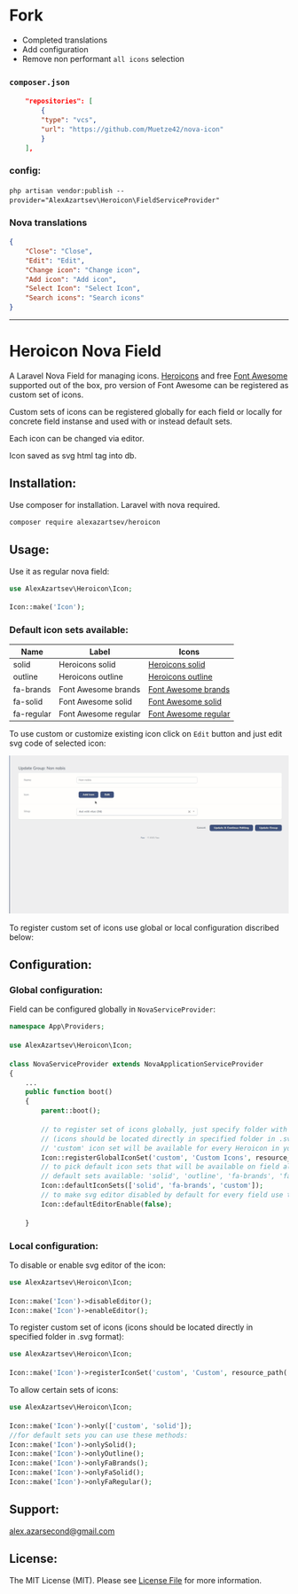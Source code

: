 # Fork

* Completed translations
* Add configuration
* Remove non performant `all icons` selection

### `composer.json`

```json
    "repositories": [
        {
        "type": "vcs",
        "url": "https://github.com/Muetze42/nova-icon"
        }
    ],
```

### config:

`php artisan vendor:publish --provider="AlexAzartsev\Heroicon\FieldServiceProvider"`

### Nova translations

```json
{
    "Close": "Close",
    "Edit": "Edit",
    "Change icon": "Change icon",
    "Add icon": "Add icon",
    "Select Icon": "Select Icon",
    "Search icons": "Search icons"
}
```

---
# Heroicon Nova Field

A Laravel Nova Field for managing icons. [Heroicons](https://heroicons.com/) and free [Font Awesome](https://fontawesome.com/) supported out of the box,
pro version of Font Awesome can be registered as custom set of icons.

Custom sets of icons can be registered globally for each field or locally for concrete field instanse and used with or instead default sets.

Each icon can be changed via editor.

Icon saved as svg html tag into db.

## Installation:

Use composer for installation. Laravel with nova required.

```bash
composer require alexazartsev/heroicon
```

## Usage:

Use it as regular nova field:

```php
use AlexAzartsev\Heroicon\Icon;

Icon::make('Icon');
```
### Default icon sets available:

| Name       | Label                | Icons                                                                                      |
|------------|----------------------|--------------------------------------------------------------------------------------------|
| solid      | Heroicons solid      | [Heroicons solid](https://heroicons.com/)                                                  |
| outline    | Heroicons outline    | [Heroicons outline](https://heroicons.com/)                                                |
| fa-brands  | Font Awesome brands  | [Font Awesome brands](https://fontawesome.com/v5.15/icons?d=gallery&p=2&s=brands&m=free)   |
| fa-solid   | Font Awesome solid   | [Font Awesome solid](https://fontawesome.com/v5.15/icons?d=gallery&p=2&s=solid&m=free)     |
| fa-regular | Font Awesome regular | [Font Awesome regular](https://fontawesome.com/v5.15/icons?d=gallery&p=2&s=regular&m=free) |


To use custom or customize existing icon click on `Edit` button and just edit svg code of selected icon:

<img src="screenshots/heroicon_demo.gif" width="800">


To register custom set of icons use global or local configuration discribed below:

## Configuration:

### Global configuration:

Field can be configured globally in `NovaServiceProvider`:

```php
namespace App\Providers;

use AlexAzartsev\Heroicon\Icon;

class NovaServiceProvider extends NovaApplicationServiceProvider
{
    ...
    public function boot()
    {
        parent::boot();
        
        // to register set of icons globally, just specify folder with svg icons like this:
        // (icons should be located directly in specified folder in .svg format)
        // 'custom' icon set will be available for every Heroicon in your app
        Icon::registerGlobalIconSet('custom', 'Custom Icons', resource_path('img/icons'));
        // to pick default icon sets that will be available on field all over app use this:
        // default sets available: 'solid', 'outline', 'fa-brands', 'fa-regular', 'fa-solid'
        Icon::defaultIconSets(['solid', 'fa-brands', 'custom']);
        // to make svg editor disabled by default for every field use this:
        Icon::defaultEditorEnable(false);

    }
```

### Local configuration:

To disable or enable svg editor of the icon:

```php
use AlexAzartsev\Heroicon\Icon;

Icon::make('Icon')->disableEditor();
Icon::make('Icon')->enableEditor();
```

To register custom set of icons (icons should be located directly in specified folder in .svg format):

```php
use AlexAzartsev\Heroicon\Icon;

Icon::make('Icon')->registerIconSet('custom', 'Custom', resource_path('img/icons'));
```

To allow certain sets of icons:

```php
use AlexAzartsev\Heroicon\Icon;

Icon::make('Icon')->only(['custom', 'solid']);
//for default sets you can use these methods:
Icon::make('Icon')->onlySolid();
Icon::make('Icon')->onlyOutline();
Icon::make('Icon')->onlyFaBrands();
Icon::make('Icon')->onlyFaSolid();
Icon::make('Icon')->onlyFaRegular();
```

## Support:

alex.azarsecond@gmail.com

## License:

The MIT License (MIT). Please see [License File](LICENSE) for more information.
